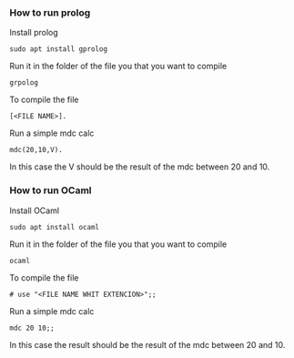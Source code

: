 ### How to run prolog

Install prolog 
```shell script
sudo apt install gprolog
```

Run it in the folder of the file you that you want to compile
```shell script
grpolog
```

To compile the file 
```shell script
[<FILE NAME>].
```

Run a simple mdc calc
```shell script
mdc(20,10,V).
```
In this case the V should be the result of the mdc between 20 and 10.

### How to run OCaml

Install OCaml 
```shell script
sudo apt install ocaml
```

Run it in the folder of the file you that you want to compile
```shell script
ocaml
```

To compile the file 
```shell script
# use "<FILE NAME WHIT EXTENCION>";;
```

Run a simple mdc calc
```shell script
mdc 20 10;;
```
In this case the result should be the result of the mdc between 20 and 10.
